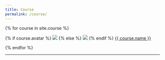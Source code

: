 ```yaml
---
title: Course
permalink: /course/
---
```


<div class="content list people">
  {% for course in site.course %}
    <div class="list-item-people">
      <p class="list-post-title">
        {% if course.avatar %}
          <a href="{{ site.baseurl }}{{ course.url }}"><img class="profile-thumbnail" src="{{site.baseurl}}/images/course/{{course.avatar}}"></a>
        {% else %}
          <a href="{{ site.baseurl }}{{ course.url }}"><img class="profile-thumbnail" src="http://evansheline.com/wp-content/uploads/2011/02/facebook-Storm-Trooper.jpg"></a>
        {% endif %}
        <a class="name" href="{{ site.baseurl }}{{ course.url }}">{{ course.name }}</a>
      </p>
    </div>    
  {% endfor %}
</div>
<hr>